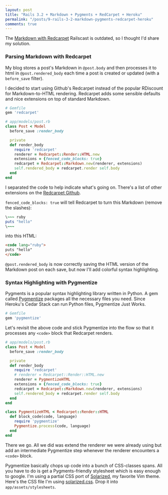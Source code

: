 ```yaml
---
layout: post
title: "Rails 3.2 + Markdown + Pygments + RedCarpet + Heroku"
permalink: "/posts/9-rails-3-2-markdown-pygments-redcarpet-heroku"
comments: true
---
```


The [Markdown with Redcarpet][railscast] Railscast is outdated, so I thought I'd share my solution.

### Parsing Markdown with Redcarpet

My blog stores a post's Markdown in `@post.body` and then processes it to
html in `@post.rendered_body` each time a post is created or updated (with a
`before_save` filter).

I decided to start using Github's Redcarpet instead of the popular RDiscount for Markdown-to-HTML rendering. Redcarpet adds some sensible defaults and nice extensions on top of standard Markdown.

~~~ ruby
# Gemfile
gem 'redcarpet'
~~~

~~~ ruby
# app/models/post.rb
class Post < Model
  before_save :render_body

  private
  def render_body
    require 'redcarpet'
    renderer = Redcarpet::Render::HTML.new
    extensions = {fenced_code_blocks: true}
    redcarpet = Redcarpet::Markdown.new(renderer, extensions)
    self.rendered_body = redcarpet.render self.body
  end
end
~~~

I separated the code to help indicate what's going on. There's a list of other extensions on the [Redcarpet Github][redcarpet github].

`fenced_code_blocks: true` will tell Redcarpet to turn this Markdown (remove the slashes):

~~~ ruby
\~~~ ruby
puts "hello"
\~~~
~~~

into this HTML:

~~~ html
<code lang="ruby">
puts "hello"
</code>
~~~

`@post.rendered_body` is now correctly saving the HTML version of the Markdown post on each save, but now I'll add colorful syntax highlighting.

### Syntax Highlighting with Pygmentize

Pygments is a popular syntax highlighting library written in Python. A gem called [Pygmentize][pyg] packages all the necessary files you need. Since Heroku's Cedar Stack can run Python files, Pygmentize Just Works.

~~~ ruby
# Gemfile
gem 'pygmentize'
~~~

Let's revisit the above code and stick Pygmentize into the flow so that it processes any `<code>` block that Redcarpet renders.

~~~ ruby
# app/models/post.rb
class Post < Model
  before_save :render_body

  private
  def render_body
    require 'redcarpet'
    # renderer = Redcarpet::Render::HTML.new
    renderer = PygmentizeHTML
    extensions = {fenced_code_blocks: true}
    redcarpet = Redcarpet::Markdown.new(renderer, extensions)
    self.rendered_body = redcarpet.render self.body
  end
end

class PygmentizeHTML < Redcarpet::Render::HTML
  def block_code(code, language)
    require 'pygmentize'
    Pygmentize.process(code, language)
  end
end
~~~

There we go. All we did was extend the renderer we were already using but add an intermediate Pygmentize step whenever the renderer encounters a `<code>` block.

Pygmentize basically chops up code into a bunch of CSS-classes spans. All you have to do is get a Pygments-friendly stylesheet which is easy enough to google. I'm using a partial CSS port of [Solarized][solar], my favorite Vim theme. Here's the CSS file I'm using [solarized.css][css]. Drop it into `app/assets/stylesheets`.




[railscast]: http://railscasts.com/episodes/272-markdown-with-redcarpet
[redcarpet github]: https://github.com/tanoku/redcarpet
[pyg]: https://github.com/djanowski/pygmentize
[solar]: http://
[css]: http://
